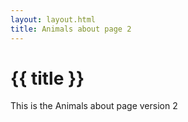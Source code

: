 ```yaml
---
layout: layout.html
title: Animals about page 2
---
```


# {{ title }}

This is the Animals about page version 2